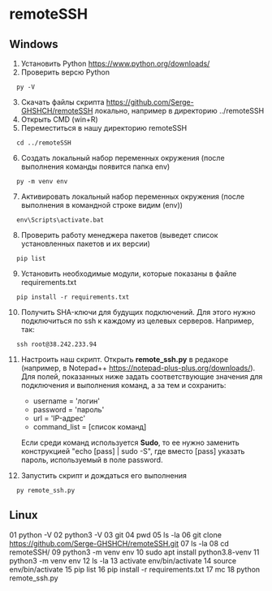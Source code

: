 # remoteSSH
## Windows

01. Установить Python https://www.python.org/downloads/
02. Проверить версю Python
```
  py -V
```
03. Скачать файлы скрипта https://github.com/Serge-GHSHCH/remoteSSH локально, например в директорию ../remoteSSH
04. Открыть CMD (win+R)
05. Переместиться в нашу директорию remoteSSH
```
  cd ../remoteSSH
```
06. Создать локальный набор переменных окружения (после выполнения команды появится папка env)
```
  py -m venv env
```
07. Активировать локальный набор переменных окружения (после выполнения в командной строке видим (env))
```
  env\Scripts\activate.bat
```
08. Проверить работу менеджера пакетов (выведет список установленных пакетов и их версии)
```
  pip list
```
09. Установить необходимые модули, которые показаны в файле requirements.txt
```
  pip install -r requirements.txt
```
10. Получить SHA-ключи для будущих подключений.
	Для этого нужно подключиться по ssh к каждому из целевых серверов.
	Например, так:
```
  ssh root@38.242.233.94
```
11. Настроить наш скрипт.
	Открыть **remote_ssh.py** в редакоре (например, в Notepad++ https://notepad-plus-plus.org/downloads/).
	Для полей, показанных ниже задать соответствующие значения для подключения и выполнения команд, а за тем и сохранить:
	* username = 'логин'
	* password = 'пароль'
	* url = 'IP-адрес'
	* command_list = [список команд]

	Если среди команд используется **Sudo**, то ее нужно заменить конструкцией "echo [pass] | sudo -S", где вместо [pass] указать пароль, используемый в поле password.

12. Запустить скрипт и дождаться его выполнения
```
  py remote_ssh.py
```

## Linux

  01  python -V
  02  python3 -V
  03  git
  04  pwd
  05  ls -la
  06  git clone https://github.com/Serge-GHSHCH/remoteSSH.git
  07  ls -la
  08  cd remoteSSH/
  09  python3 -m venv env
  10  sudo apt install python3.8-venv
  11  python3 -m venv env
  12  ls -la
  13  activate env/bin/activate
  14  source env/bin/activate
  15  pip list
  16  pip install -r requirements.txt
  17  mc
  18  python remote_ssh.py

 
